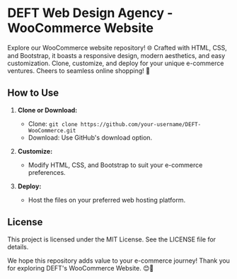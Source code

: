 # DEFT Web Design Agency - WooCommerce Website

Explore our WooCommerce website repository! 🌐 Crafted with HTML, CSS, and Bootstrap, it boasts a responsive design, modern aesthetics, and easy customization. Clone, customize, and deploy for your unique e-commerce ventures. Cheers to seamless online shopping! 🚀

## How to Use

1. **Clone or Download:**
   - Clone: `git clone https://github.com/your-username/DEFT-WooCommerce.git`
   - Download: Use GitHub's download option.

2. **Customize:**
   - Modify HTML, CSS, and Bootstrap to suit your e-commerce preferences.

3. **Deploy:**
   - Host the files on your preferred web hosting platform.

## License

This project is licensed under the MIT License. See the LICENSE file for details.

We hope this repository adds value to your e-commerce journey! Thank you for exploring DEFT's WooCommerce Website. 😊🌟
